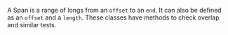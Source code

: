 A Span is a range of longs from an `offset` to an `end`.  It can also be defined as an `offset` and a `length`.
These classes have methods to check overlap and similar tests.
